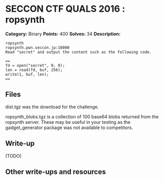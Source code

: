 # SECCON CTF QUALS 2016 : ropsynth

**Category:** Binary
**Points:** 400
**Solves:** 34
**Description:**

    ropsynth
    ropsynth.pwn.seccon.jp:10000
    Read "secret" and output the content such as the following code.

    ==
    fd = open("secret", 0, 0);
    len = read(fd, buf, 256);
    write(1, buf, len);
    ==

## Files

dist.tgz was the download for the challenge.

ropsynth_blobs.tgz is a collection of 100 base64 blobs returned from the ropsynth server. These may be useful in your testing as the gadget_generator package was not available to competitors. 

## Write-up

(TODO)

## Other write-ups and resources

